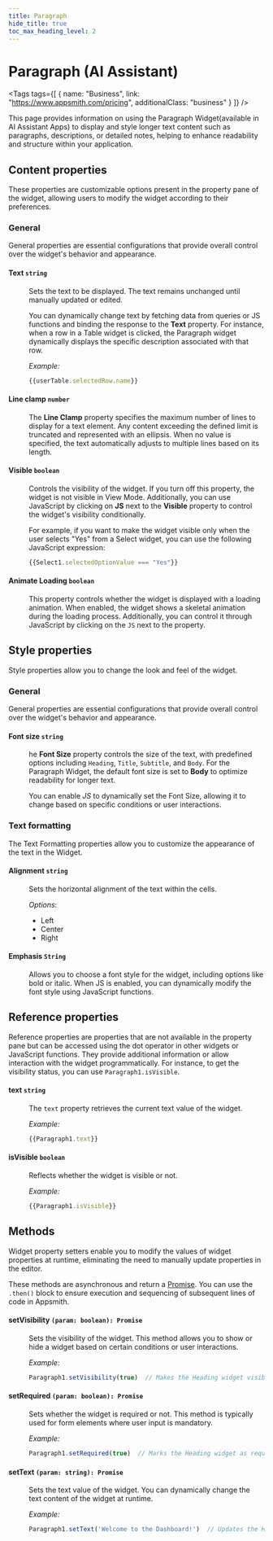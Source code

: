 ```yaml
---
title: Paragraph
hide_title: true
toc_max_heading_level: 2
---
```

<!-- vale off -->

<div className="tag-wrapper">
 <h1>Paragraph (AI Assistant)</h1>

<Tags
tags={[
{ name: "Business", link: "https://www.appsmith.com/pricing", additionalClass: "business" }
]}
/>


</div>

<!-- vale on -->

This page provides information on using the Paragraph Widget(available in AI Assistant Apps) to display and style longer text content such as paragraphs, descriptions, or detailed notes, helping to enhance readability and structure within your application.

 <ZoomImage
    src="/img/paragraph-widget.png" 
    alt=""
    caption=""
  /> 

## Content properties

These properties are customizable options present in the property pane of the widget, allowing users to modify the widget according to their preferences.

### General

General properties are essential configurations that provide overall control over the widget's behavior and appearance. 


#### Text `string`

<dd>

Sets the text to be displayed. The text remains unchanged until manually updated or edited.

You can dynamically change text by fetching data from queries or JS functions and binding the response to the **Text** property.  For instance, when a row in a Table widget is clicked, the Paragraph widget dynamically displays the specific description associated with that row.

*Example:*

```js
{{userTable.selectedRow.name}}
```


</dd>

#### Line clamp `number`

<dd>

The **Line Clamp** property specifies the maximum number of lines to display for a text element. Any content exceeding the defined limit is truncated and represented with an ellipsis. When no value is specified, the text automatically adjusts to multiple lines based on its length. 

</dd>

#### Visible `boolean`

<dd>

Controls the visibility of the widget. If you turn off this property, the widget is not visible in View Mode. Additionally, you can use JavaScript by clicking on **JS** next to the **Visible** property to control the widget's visibility conditionally.

For example, if you want to make the widget visible only when the user selects "Yes" from a Select widget, you can use the following JavaScript expression: 
```js
{{Select1.selectedOptionValue === "Yes"}}
```

</dd>

#### Animate Loading `boolean`


<dd>

This property controls whether the widget is displayed with a loading animation. When enabled, the widget shows a skeletal animation during the loading process. Additionally, you can control it through JavaScript by clicking on the <code>JS</code> next to the property.

</dd>

## Style properties

Style properties allow you to change the look and feel of the widget.

### General

General properties are essential configurations that provide overall control over the widget's behavior and appearance. 


#### Font size `string`

<dd>

he **Font Size** property controls the size of the text, with predefined options including `Heading`, `Title`, `Subtitle`, and `Body`. For the Paragraph Widget, the default font size is set to **Body** to optimize readability for longer text.

You can enable *JS* to dynamically set the Font Size, allowing it to change based on specific conditions or user interactions.


</dd>


### Text formatting

The Text Formatting properties allow you to customize the appearance of the text in the Widget. 


#### Alignment `string`

<dd>

Sets the horizontal alignment of the text within the cells.

*Options*:
* Left
* Center
* Right

</dd>

#### Emphasis `String`

<dd>

Allows you to choose a font style for the widget, including options like bold or italic. When JS is enabled, you can dynamically modify the font style using JavaScript functions.

</dd>


## Reference properties

Reference properties are properties that are not available in the property pane but can be accessed using the dot operator in other widgets or JavaScript functions. They provide additional information or allow interaction with the widget programmatically. For instance, to get the visibility status, you can use `Paragraph1.isVisible`.

#### text `string`

<dd>

The `text` property retrieves the current text value of the widget.

*Example:*
```js
{{Paragraph1.text}}
```

</dd>

#### isVisible `boolean`

<dd>

Reflects whether the widget is visible or not.

*Example:*

```js
{{Paragraph1.isVisible}}
```

</dd> 

## Methods

Widget property setters enable you to modify the values of widget properties at runtime, eliminating the need to manually update properties in the editor. 

These methods are asynchronous and return a [Promise](https://docs.appsmith.com/core-concepts/writing-code/javascript-promises#using-promises-in-appsmith). You can use the `.then()` block to ensure execution and sequencing of subsequent lines of code in Appsmith.

#### setVisibility `(param: boolean): Promise`

<dd>

Sets the visibility of the widget. This method allows you to show or hide a widget based on certain conditions or user interactions.

*Example*:

```js
Paragraph1.setVisibility(true)  // Makes the Heading widget visible
```

</dd>

#### setRequired `(param: boolean): Promise`

<dd>

Sets whether the widget is required or not. This method is typically used for form elements where user input is mandatory.

*Example:*

```js
Paragraph1.setRequired(true)  // Marks the Heading widget as required
```

</dd>

#### setText `(param: string): Promise`

<dd>

Sets the text value of the widget. You can dynamically change the text content of the widget at runtime.

*Example:*

```js
Paragraph1.setText('Welcome to the Dashboard!')  // Updates the Heading widget text
```
</dd>